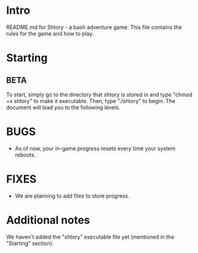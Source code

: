 # Intro
README.md for Shtory - a bash adventure game.
This file contains the rules for the game and how to play.

# Starting
## BETA
To start, simply go to the directory that shtory is stored in and type "chmod +x shtory" to make it executable.
Then, type "./shtory" to begin. The document will lead you to the following levels. 

# BUGS
- As of now, your in-game progress resets every time your system reboots. 

# FIXES
- We are planning to add files to store progress.

# Additional notes
We haven't added the "shtory" executable file yet (mentioned in the "Starting" section).
